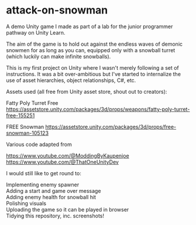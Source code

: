 # attack-on-snowman
A demo Unity game I made as part of a lab for the junior programmer pathway on Unity Learn.

The aim of the game is to hold out against the endless waves of demonic snowmen for as long as you can, equipped only with a snowball turret (which luckily can make infinite snowballs).

This is my first project on Unity where I wasn't merely following a set of instructions. It was a bit over-ambitious but I've started to internalize the use of asset hierarchies, object relationships, C#, etc.

Assets used (all free from Unity asset store, shout out to creators):

Fatty Poly Turret Free
https://assetstore.unity.com/packages/3d/props/weapons/fatty-poly-turret-free-155251

FREE Snowman
https://assetstore.unity.com/packages/3d/props/free-snowman-105123

Various code adapted from

https://www.youtube.com/@ModdingByKaupenjoe
https://www.youtube.com/@ThatOneUnityDev

I would still like to get round to:

Implementing enemy spawner  
Adding a start and game over message  
Adding enemy health for snowball hit  
Polishing visuals  
Uploading the game so it can be played in browser  
Tidying this repository, inc. screenshots!  